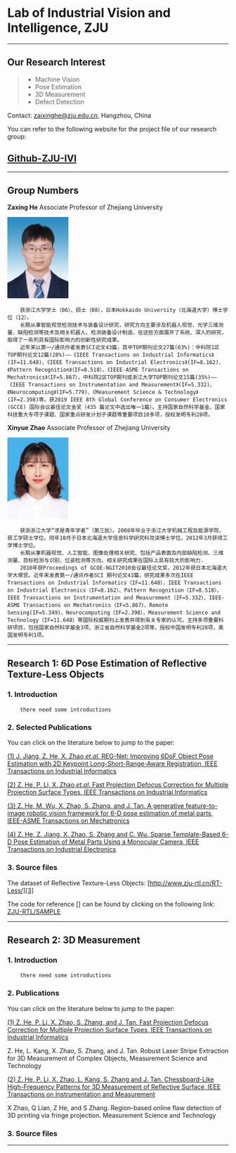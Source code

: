 ﻿# Lab of Industrial Vision and Intelligence, ZJU
----------

## Our Research Interest

> * Machine Vision
> * Pose Estimation
> * 3D Measurement
> * Defect Detection

Contact: zaixinghe@zju.edu.cn, Hangzhou, China

You can refer to the following website for the project file of our research group:

## [Github-ZJU-IVI](https://github.com/ZJU-RTL)

------

## Group Numbers

**Zaxing He** Associate Professor of Zhejiang University

![image](https://github.com/ZJU-IVI/Introduction-files/blob/main/0424041239-1292680348.jpg)

        获浙江大学学士（06）、硕士（08），日本Hokkaido University（北海道大学）博士学位（12）。
        长期从事智能视觉检测技术与装备设计研究，研究方向主要涉及机器人视觉、光学三维测量、缺陷检测等技术及相关机器人、检测装备设计制造，在这些方面展开了系统、深入的研究，取得了一系列具有国际影响力的创新性研究成果。
        近年来以第一/通讯作者发表SCI论文43篇，其中TOP期刊论文27篇(63%)：中科院1区TOP期刊论文12篇(28%)——《IEEE Transactions on Industrial Informatics》(IF=11.648)、《IEEE Transactions on Industrial Electronics》(IF=8.162)、《Pattern Recognition》（IF=8.518），《IEEE-ASME Transactions on Mechatronics》（IF=5.867），中科院2区TOP期刊或浙江大学TOP期刊论文15篇(35%)——《IEEE Transactions on Instrumentation and Measurement》(IF=5.332)、《Neurocomputing》(IF=5.779)、《Measurement Science & Technology》(IF=2.398)等。获2019 IEEE 8th Global Conference on Consumer Electronics (GCCE) 国际会议最佳论文金奖（435 篇论文中选出唯一1篇）。主持国家自然科学基金、国家科技重大专项子课题、国家重点研发计划子课题等重要项目10多项，授权发明专利28项。

**Xinyue Zhao** Associate Professor of Zhejiang University

![image](https://github.com/ZJU-IVI/Introduction-files/blob/main/0802105621-174246132.jpg)

        获浙浙江大学“求是青年学者”（第三批）。2008年毕业于浙江大学机械工程及能源学院，获工学硕士学位。同年10月于日本北海道大学信息科学研究科攻读博士学位，2012年3月获得工学博士学位。
        长期从事机器视觉、人工智能、图像处理相关研究、包括产品表面及内部缺陷检测、三维测量、目标检测与识别、位姿检测等方向，相关研究成果在国际上具有较大的影响力.
        2010年获Proceedings of GCOE-NGIT2010会议最佳论文奖，2012年获日本北海道大学大塚赏。近年来发表第一/通讯作者SCI 期刊论文43篇，研究成果多次在IEEE Transactions on Industrial Informatics（IF=11.648），IEEE Transactions on Industrial Electronics（IF=8.162）、Pattern Recognition（IF=8.518）、IEEE Transactions on Instrumentation and Measurement（IF=5.332）、IEEE-ASME Transactions on Mechatronics（IF=5.867）、Remote Sensing(IF=5.349)、Neurocomputing（IF=2.398）、Measurement Science and Technology（IF=11.648）等国际权威期刊上发表并得到有关专家的认可。主持多项重要科研项目，包括国家自然科学基金3项、浙江省自然科学基金2项等，授权中国发明专利28项，美国发明专利1项。


----------


## Research 1: 6D Pose Estimation of Reflective Texture-Less Objects

### 1. Introduction

        there need some introductions

### 2. Selected Publications

You can click on the literature below to jump to the paper:

[(1) J. Jiang, Z. He, X. Zhao,*et.al*. REG-Net: Improving 6DoF Object Pose Estimation with 2D Keypoint Long-Short-Range-Aware Registration, IEEE Transactions on Industrial Informatics][1]

[(2) Z. He, P. Li, X. Zhao,*et.al*. Fast Projection Defocus Correction for Multiple Projection Surface Types, IEEE Transactions on Industrial Informatics][4]

[(3) Z. He, M. Wu, X. Zhao, S. Zhang, and J. Tan. A generative feature-to-image robotic vision framework for 6-D pose estimation of metal parts, IEEE-ASME Transactions on Mechatronics][5]

[(4) Z. He, Z. Jiang, X. Zhao, S. Zhang and C. Wu. Sparse Template-Based 6-D Pose Estimation of Metal Parts Using a Monocular Camera, IEEE Transactions on Industrial Electronics][6]

### 3. Source files

The dataset of Reflective Texture-Less Objects:
[http://www.zju-rtl.cn/RT-Less/][3]

The code for reference [] can be found by clicking on the following link:
[ZJU-RTL/SAMPLE][2]

----------

## Research 2: 3D Measurement

### 1. Introduction

        there need some introductions
        
### 2. Publications

You can click on the literature below to jump to the paper:

[(1) Z. He, P. Li, X. Zhao, S. Zhang, and J. Tan. Fast Projection Defocus Correction for Multiple Projection Surface Types, IEEE Transactions on Industrial Informatics][7]

Z. He, L. Kang, X. Zhao, S. Zhang, and J. Tan. Robust Laser Stripe Extraction for 3D Measurement of Complex Objects, Measurement Science and Technology

[(2) Z. He, P. Li, X. Zhao, L. Kang, S. Zhang and J. Tan. Chessboard-Like High-Frequency Patterns for 3D Measurement of Reflective Surface, IEEE Transactions on Instrumentation and Measurement][8]

X Zhao, Q Lian, Z He, and S Zhang. Region-based online flaw detection of 3D printing via fringe projection. Measurement Science and Technology

### 3. Source files


---

  [1]: https://ieeexplore.ieee.org/document/9754249
  [2]: https://github.com/ZJU-RTL/Sample
  [3]: http://www.zju-rtl.cn/RT-Less/
  [4]: https://ieeexplore.ieee.org/document/9119846
  [5]: https://ieeexplore.ieee.org/document/9550557
  [6]: https://ieeexplore.ieee.org/document/8638797
  [7]: https://ieeexplore.ieee.org/document/9119846
  [8]: https://ieeexplore.ieee.org/document/9410581

